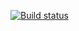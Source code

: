 [![Build status](https://ci.appveyor.com/api/projects/status/i4udr52h8q1gs0nd/branch/main?svg=true)](https://ci.appveyor.com/project/Zlata27/test-api/branch/main)